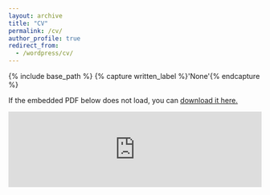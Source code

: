 ```yaml
---
layout: archive
title: "CV"
permalink: /cv/
author_profile: true
redirect_from:
  - /wordpress/cv/
---
```



{% include base_path %}
{% capture written_label %}'None'{% endcapture %}

If the embedded PDF below does not load, you can <u><a href="https://yuanzhengwen.github.io/files/CV.pdf">download it here.</a></u>
<br/>

<embed src="https://yuanzhengwen.github.io/files/CV.pdf" type="application/pdf" width="100%" />
